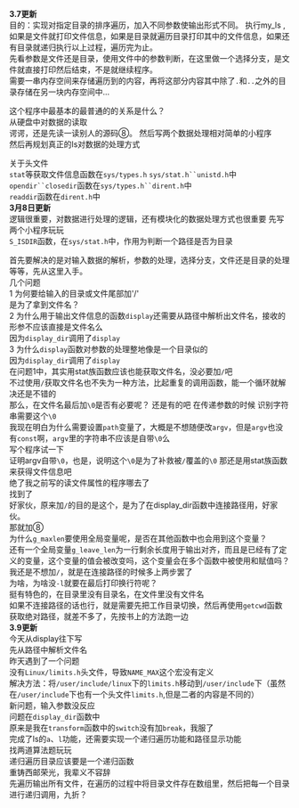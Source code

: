 **3.7更新**  
目的：实现对指定目录的排序遍历，加入不同参数使输出形式不同。
执行my_ls <pathname> ,如果是文件就打印文件信息，如果是目录就遍历目录打印其中的文件信息，如果还有目录就递归执行以上过程，遍历完为止。  
先看参数是文件还是目录，使用文件中的参数判断，在这里做一个选择分支，是文件就直接打印然后结束，不是就继续程序。    
需要一串内存空间来存储遍历到的内容，再将这部分内容其中除了`.`和`..`之外的目录存储在另一块内存空间中...

这个程序中最基本的最普通的的关系是什么？  
从硬盘中对数据的读取  
谔谔，还是先读一读别人的源码⑧。
然后写两个数据处理相对简单的小程序  
然后再规划真正的ls对数据的处理方式  

关于头文件  
`stat`等获取文件信息函数在`sys/types.h` `sys/stat.h``unistd.h`中  
`opendir``closedir`函数在`sys/types.h``dirent.h`中  
`readdir`函数在`dirent.h`中  
**3月8日更新**  
逻辑很重要，对数据进行处理的逻辑，还有模块化的数据处理方式也很重要
先写两个小程序玩玩  
`S_ISDIR`函数，在`sys/stat.h`中，作用为判断一个路径是否为目录  

首先要解决的是对输入数据的解析，参数的处理，选择分支，文件还是目录的处理等等，先从这里入手。  
几个问题  
1 为何要给输入的目录或文件尾部加'/'  
是为了拿到文件名？  
2 为什么用于输出文件信息的函数`display`还需要从路径中解析出文件名，接收的形参不应该直接是文件名么  
因为`display_dir`调用了`display`  
3 为什么`display`函数对参数的处理整地像是一个目录似的  
因为`display_dir`调用了`display`  
在问题1中，其实用stat族函数应该也能获取文件名，没必要加`/`吧  
不过使用`/`获取文件名也不失为一种方法，比起重复的调用函数，能一个循环就解决还是不错的  
那么，在文件名最后加`\0`是否有必要呢？  还是有的吧 在传递参数的时候 识别字符串需要这个`\0`  
我现在明白为什么需要设置`path`变量了，大概是不想随便改`argv`，但是`argv`也没有`const`啊，`argv`里的字符串不应该是自带`\0`么  
写个程序试一下  
证明argv自带`\0`，也是，说明这个`\0`是为了补救被`/`覆盖的`\0`
那还是用stat族函数来获得文件信息吧  
绝了我之前写的读文件属性的程序哪去了  
找到了  
好家伙，原来加`/`的目的是这个，是为了在display_dir函数中连接路径用，好家伙。  
那就加⑧  
为什么`g_maxlen`要使用全局变量呢，是否在其他函数中也会用到这个变量？  
还有一个全局变量`g_leave_len`为一行剩余长度用于输出对齐，而且是已经有了定义的变量，这个变量的值会被改变吗，这个变量会在多个函数中被使用和赋值吗？  
我还是不想加`/`，就是在连接路径的时候多上两步罢了  
为啥，为啥没`-l`就要在最后打印换行符呢？  
挺有特色的，在目录里没有目录名，在文件里没有文件名  
如果不连接路径的话也行，就是需要先把工作目录切换，然后再使用`getcwd`函数获取绝对路径，就差不多了，先按书上的方法跑一边  
**3.9更新**  
今天从display往下写   
先从路径中解析文件名  
昨天遇到了一个问题  
没有`Linux/limits.h`头文件，导致`NAME_MAX`这个宏没有定义  
解决方法：将`/user/include/linux`下的`limits.h`移动到`/user/include`下（虽然在`/user/include`下也有一个头文件`limits.h`,但是二者的内容是不同的）  
新问题，输入参数没反应  
问题在`display_dir`函数中  
原来是我在`transform`函数中的`switch`没有加`break`，我服了  
完成了ls的`a`、`l`功能，还需要实现一个递归遍历功能和路径显示功能  
找两道算法题玩玩  
递归遍历目录应该要是一个递归函数   
重铸西邮荣光，我辈义不容辞  
先遍历输出所有文件，在遍历的过程中将目录文件存在数组里，然后把每一个目录进行递归调用，九折？




